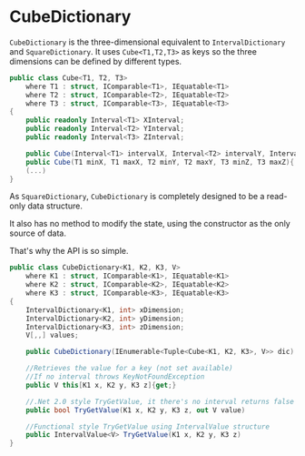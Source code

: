 
# CubeDictionary

`CubeDictionary` is the three-dimensional equivalent to `IntervalDictionary` and `SquareDictionary`. It uses `Cube<T1,T2,T3>` as keys so the three dimensions can be defined by different types. 

```C#
public class Cube<T1, T2, T3>
    where T1 : struct, IComparable<T1>, IEquatable<T1>
    where T2 : struct, IComparable<T2>, IEquatable<T2>
    where T3 : struct, IComparable<T3>, IEquatable<T3>
{
    public readonly Interval<T1> XInterval;
    public readonly Interval<T2> YInterval;
    public readonly Interval<T3> ZInterval;

    public Cube(Interval<T1> intervalX, Interval<T2> intervalY, Interval<T3> intervalZ){...}
    public Cube(T1 minX, T1 maxX, T2 minY, T2 maxY, T3 minZ, T3 maxZ){...}
    (...)
}
```

As `SquareDictionary`, `CubeDictionary` is completely designed to be a read-only data structure.

It also has no method to modify the state, using the constructor as the only source of data.

That's why the API is so simple.     

```C#
public class CubeDictionary<K1, K2, K3, V>
    where K1 : struct, IComparable<K1>, IEquatable<K1>
    where K2 : struct, IComparable<K2>, IEquatable<K2>
    where K3 : struct, IComparable<K3>, IEquatable<K3>
{
    IntervalDictionary<K1, int> xDimension;
    IntervalDictionary<K2, int> yDimension;
    IntervalDictionary<K3, int> zDimension;
    V[,,] values;

    public CubeDictionary(IEnumerable<Tuple<Cube<K1, K2, K3>, V>> dic) 

    //Retrieves the value for a key (not set available)
    //If no interval throws KeyNotFoundException       
    public V this[K1 x, K2 y, K3 z]{get;}

    //.Net 2.0 style TryGetValue, it there's no interval returns false
    public bool TryGetValue(K1 x, K2 y, K3 z, out V value)

    //Functional style TryGetValue using IntervalValue structure     
    public IntervalValue<V> TryGetValue(K1 x, K2 y, K3 z)
}
```